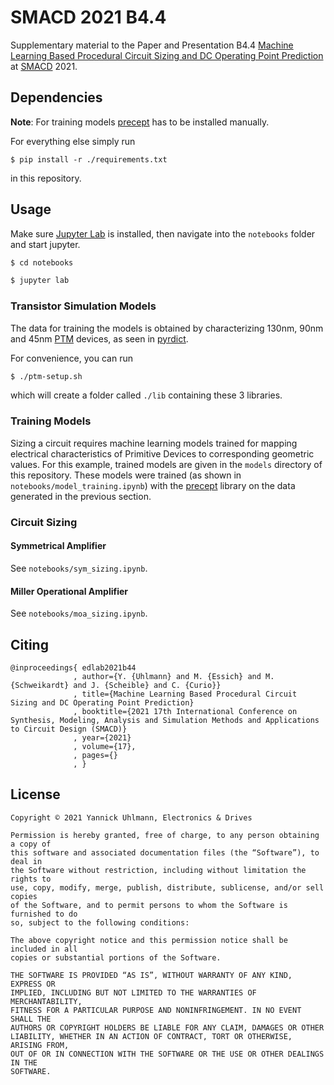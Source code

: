 # SMACD 2021 B4.4

Supplementary material to the Paper and Presentation B4.4
[Machine Learning Based Procedural Circuit Sizing and DC Operating Point Prediction]()
at [SMACD](https://smacd-conference.org) 2021.

## Dependencies

**Note**: For training models
[precept](https://github.com/electronics-and-drives/precept) has to be
installed manually.

For everything else simply run

```
$ pip install -r ./requirements.txt
```

in this repository.

## Usage

Make sure [Jupyter Lab](https://jupyter.org/) is installed, then navigate into
the `notebooks` folder and start jupyter.

```bash
$ cd notebooks

$ jupyter lab
```

### Transistor Simulation Models

The data for training the models is obtained by characterizing 130nm, 90nm and 45nm
[PTM](http://ptm.asu.edu/) devices, as seen in
[pyrdict](https://github.com/AugustUnderground/pyrdict).

For convenience, you can run

```bash
$ ./ptm-setup.sh
```

which will create a folder called `./lib` containing these 3 libraries.

### Training Models

Sizing a circuit requires machine learning models trained for mapping
electrical characteristics of Primitive Devices to corresponding geometric
values. For this example, trained models are given in the `models` directory of
this repository. These models were trained (as shown in
`notebooks/model_training.ipynb`) with the
[precept](https://github.com/electronics-and-drives/precept) library on the
data generated in the previous section.

### Circuit Sizing

#### Symmetrical Amplifier

See `notebooks/sym_sizing.ipynb`.

#### Miller Operational Amplifier

See `notebooks/moa_sizing.ipynb`.

## Citing

```
@inproceedings{ edlab2021b44
              , author={Y. {Uhlmann} and M. {Essich} and M. {Schweikardt} and J. {Scheible} and C. {Curio}}
              , title={Machine Learning Based Procedural Circuit Sizing and DC Operating Point Prediction}
              , booktitle={2021 17th International Conference on Synthesis, Modeling, Analysis and Simulation Methods and Applications to Circuit Design (SMACD)}
              , year={2021}
              , volume={17},
              , pages={}
              , }
```

## License

```
Copyright © 2021 Yannick Uhlmann, Electronics & Drives

Permission is hereby granted, free of charge, to any person obtaining a copy of
this software and associated documentation files (the “Software”), to deal in
the Software without restriction, including without limitation the rights to
use, copy, modify, merge, publish, distribute, sublicense, and/or sell copies
of the Software, and to permit persons to whom the Software is furnished to do
so, subject to the following conditions:

The above copyright notice and this permission notice shall be included in all
copies or substantial portions of the Software.

THE SOFTWARE IS PROVIDED “AS IS”, WITHOUT WARRANTY OF ANY KIND, EXPRESS OR
IMPLIED, INCLUDING BUT NOT LIMITED TO THE WARRANTIES OF MERCHANTABILITY,
FITNESS FOR A PARTICULAR PURPOSE AND NONINFRINGEMENT. IN NO EVENT SHALL THE
AUTHORS OR COPYRIGHT HOLDERS BE LIABLE FOR ANY CLAIM, DAMAGES OR OTHER
LIABILITY, WHETHER IN AN ACTION OF CONTRACT, TORT OR OTHERWISE, ARISING FROM,
OUT OF OR IN CONNECTION WITH THE SOFTWARE OR THE USE OR OTHER DEALINGS IN THE
SOFTWARE.
```
